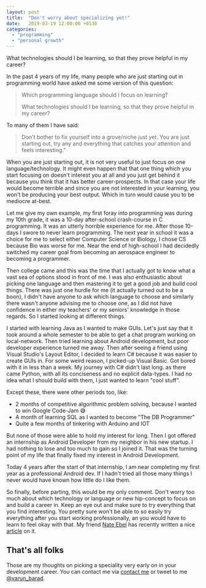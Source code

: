 ```yaml
---
layout: post
title:  "Don't worry about specializing yet!"
date:   2019-03-19 12:00:00 +0530
categories: 
  - "programming"
  - "personal growth"
---
```


What technologies should I be learning, so that they prove helpful in my career?

<!-- end excerpt -->

In the past 4 years of my life, many people who are just starting out in programming world have asked me some version of this question:

> Which programming language should I focus on learning?
>
> What technologies should I be learning, so that they prove helpful in my career?

To many of them I have said:

> Don't bother to fix yourself into a grove/niche just yet. You are just starting out, try any and everything that catches your attention and feels interesting."

When you are just starting out, it is not very useful to just focus on one language/technology. It might even happen that that one thing which you start focusing on doesn't interest you at all and you just get behind it because you think that it has better career-prospects. In that case your life would become terrible and since you are not interested in your learning, you won't be producing your best output. Which in turn would cause you to be mediocre at-best.

Let me give my own example, my first foray into programming was during my 10th grade, it was a 10-day after-school crash-course in C programming. It was an utterly horrible experience for me. After those 10-days I swore to never learn programming. The next year in school it was a choice for me to select either Computer Science or Biology, I chose CS because Bio was worse for me. Near the end of high-school I had decidedly switched my career goal from becoming an aerospace engineer to becoming a programmer.

Then college came and this was the time that I actually got to know what a vast sea of options stood in front of me. I was also enthusiastic about picking one language and then mastering it to get a good job and build cool things. There was just one hurdle for me (it actually turned out to be a boon), I didn't have anyone to ask which language to choose and similarly there wasn't anyone advising me to choose one, as I did not have confidence in either my teachers' or my seniors' knowledge in those regards. So I started looking at different things.

I started with learning Java as I wanted to make GUIs. Let's just say that it took around a whole semester to be able to get a chat program working on local-network. Then tried learning about Android development, but poor developer experience turned me away. Then after seeing a friend using Visual Studio's Layout Editor, I decided to learn C# because it was easier to create GUIs in. For some weird reason, I picked-up Visual Basic. Got bored with it in less than a week. My journey with C# didn't last long. as there came Python, with all its conciseness and no explicit data-types. I had no idea what I should build with them, I just wanted to learn "cool stuff".

Except these, there were other periods too, like:

- 2 months of competitive algorithmic problem solving, because I wanted to win Google Code-Jam :sweat_smile:
- A month of learning SQL as I wanted to become "The DB Programmer"
- Quite a few months of tinkering with Arduino and IOT

But none of those were able to hold my interest for long. Then I got offered an internship as Android Developer from my neighbor in his new startup. I had nothing to lose and too much to gain so I joined it. That was the turning point of my life that finally fixed my interest in Android Development.

Today 4 years after the start of that internship, I am near completing my first year as a professional Android dev. If I hadn't tried all those many things I never would have known how little do I like them.

So finally, before parting, this would be my only comment. Don't worry too much about which technology or language or new hip-concept to focus on and build a career in. Keep an eye out and make sure to try everything that you find interesting. You pretty sure won't be able to so easily try everything after you start working professionally, an you would have to learn to feel okay with that. My friend [Nate Ebel][nate-website] has recently written a nice [article][article-overwhelm] on it.

## That's all folks

Those are my thoughts on picking a speciality very early on in your development career. You can contact me via [contact me][varun-contact] or tweet to me [@varun_barad][varun-twitter].

[varun-contact]: https://varunbarad.com/contact
[varun-twitter]: https://twitter.com/varun_barad

[nate-website]: https://goobar.io
[article-overwhelm]: https://goobar.io/2019/03/17/you-dont-have-to-know-it-all/